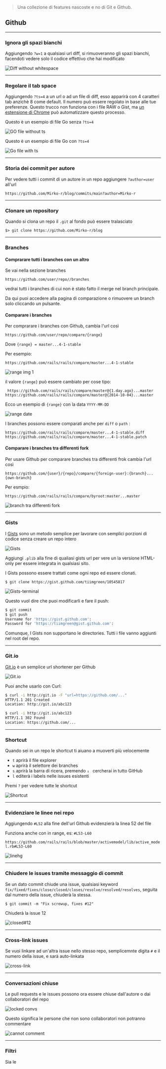 > Una collezione di features nascoste e no di Git e Github.

## Github

---

### Ignora gli spazi bianchi
Aggiungendo `?w=1` a qualsiasi url diff, si rimuoveranno gli spazi bianchi, facendoti vedere solo il codice effettivo che hai modificato

![Diff without whitespace](https://camo.githubusercontent.com/797184940defadec00393e6559b835358a863eeb/68747470733a2f2f6769746875622d696d616765732e73332e616d617a6f6e6177732e636f6d2f626c6f672f323031312f736563726574732f776869746573706163652e706e67)

---

### Regolare il tab space
Aggiungendo `?ts=4` a un url o ad un file di diff, esso apparirà con 4 caratteri tab anzichè 8 come default. Il numero può essere regolato in base alle tue preferenze. Questo trucco non funziona con i file RAW o Gist, ma [un estensione di Chrome](https://chrome.google.com/webstore/detail/tab-size-on-github/ofjbgncegkdemndciafljngjbdpfmbkn) può automatizzare questo processo.

Questo è un esempio di file Go senza `?ts=4`

![GO file without ts](https://camo.githubusercontent.com/989d4b5ee2571e0f431a90e662d5cfa02a181577278a7e9dfeb81b5ed7270d27/687474703a2f2f692e696d6775722e636f6d2f474954314672302e706e67)

Questo è un esempio di file Go con `?ts=4`

![Go file with ts](https://camo.githubusercontent.com/2251b322f5aed944907cf9f5a0921e988b3d60daba117b182f6710a34eea7055/687474703a2f2f692e696d6775722e636f6d2f3730464c3448392e706e67)

---

### Storia dei commit per autore

Per vedere tutti i commit di un autore in un repo aggiungere `?author=user` all'url

`https://github.com/Mirko-r/blog/commits/main?author=Mirko-r`

---

### Clonare un repository

Quando si clona un repo il `.git` al fondo può essere tralasciato

`$> git clone https://github.com/Mirko-r/blog`

---

### Branches

#### Comprarare tutti i branches con un altro 

Se vai nella sezione branches 

`https://github.com/user/repo//branches`

vedrai tutti i branches di cui non è stato fatto il merge nel branch principale.

Da qui puoi accedere alla pagina di comparazione o rimuovere un branch solo cliccando un pulsante.


#### Comparare i branches
 Per comprarare i branches con Github, cambia l'url così
 
 `https://github.com/user/repo/compare/{range}`
 
 Dove `{range} = master...4-1-stable`
 
 Per esempio:
 
 `https://github.com/rails/rails/compare/master...4-1-stable`
 
 ![range img 1](https://camo.githubusercontent.com/d5e35a2c90ebae61da245ce12c54a84469c50e2792fd71f5b5a7762424f4b495/687474703a2f2f692e696d6775722e636f6d2f744952434f734b2e706e67)
 
 il valore `{range}` può essere cambiato per cose tipo:
 
 `
https://github.com/rails/rails/compare/master@{1.day.ago}...master
https://github.com/rails/rails/compare/master@{2014-10-04}...master`

Ecco un esempio di `{range}` con la data `YYYY-MM-DD`

![range date](https://camo.githubusercontent.com/421a6e6a2a43eb9ac111e968574a13ea8f7c122b85e0326d6702c82285cff6ca/687474703a2f2f692e696d6775722e636f6d2f3564747a45537a2e706e67)

I branches possono essere comparati anche per `diff` o `path` :

`https://github.com/rails/rails/compare/master...4-1-stable.diff
https://github.com/rails/rails/compare/master...4-1-stable.patch`


#### Comparare i branches tra differenti fork 
 Per usare Github per comparare branches tra differenti frok cambia l'url così
 
 `https://github.com/{user}/{repo}/compare/{foreign-user}:{branch}...{own-branch}`
 
 Per esmpio: 

`https://github.com/rails/rails/compare/byroot:master...master`

![branch tra differenti fork](https://camo.githubusercontent.com/ba19bca61911b7ef26407cd70ae653d294436ba04027e80435b92e18df1bf5cd/687474703a2f2f692e696d6775722e636f6d2f513157367163422e706e67)

---

### Gists

I [Gists](https://gist.github.com/) sono un metodo semplice per lavorare con semplici porzioni di codice senza creare un repo intero 

![Gists](https://camo.githubusercontent.com/b2b68822342ca596cbd83fc3f56b9be18636247e619481a519ce8da765e2bf64/687474703a2f2f692e696d6775722e636f6d2f566b4b49314c432e706e673f31)

Aggiungi `.plib` alla fine di qualiasi gists url per vere un la versione HTML-only per essere integrata in qualsiasi sito.

I Gists possono essere trattati come ogni repo ed essere clonati.

`$ git clone https://gist.github.com/tiimgreen/10545817`

![Gists-terminal](https://camo.githubusercontent.com/e3ba38985748fd910017b002f4d406c82528ff8657fadaef1490449cfe8993b3/687474703a2f2f692e696d6775722e636f6d2f4263467a6162702e706e67)

Questo vuol dire che puoi modificarli e fare il push:

```bash
$ git commit
$ git push
Username for 'https://gist.github.com':
Password for 'https://tiimgreen@gist.github.com':
```

Comunque, I Gists non supportano le directories. Tutti i file vanno aggiunti nel root del repo.

---

### Git.io

[Git.io](git.io) è un semplice url shortener per Github 

![Git.io](https://camo.githubusercontent.com/30d4e3343efecda9f30ee4eaa2671b10424969662e0eac58736d0f6e0faadd9d/687474703a2f2f692e696d6775722e636f6d2f364a55666263472e706e673f31)

Puoi anche usarlo con Curl:

```bash
$ curl -i http://git.io -F "url=https://github.com/..."
HTTP/1.1 201 Created
Location: http://git.io/abc123

$ curl -i http://git.io/abc123
HTTP/1.1 302 Found
Location: https://github.com/...
``` 

---

### Shortcut

Quando sei in un repo le shortcut ti aiuano a muoverti più velocemente

*  `t`  aprirà il file explorer
* `w` aprirà il selettore dei branches
* `s` aprirà la barra di ricera, premendo `↓ ` cercherai in tutto GitHub
* `l` editerà i labels nelle issues esistenti

Premi `?` per vedere tutte le shortcut

![Shortcut](https://camo.githubusercontent.com/8de5a286c28a44d71ee1aad9482f6bf5be099e38c7f19f2ea90fdfcd2e35e1c0/687474703a2f2f692e696d6775722e636f6d2f79355a664e456d2e706e67)

---

### Evidenziare le linee nei repo

Aggiungendo `#L52` alla fine dell'url Github evidenzierà la linea 52 del file

Funziona anche con in range, es: `#L53-L60`

`https://github.com/rails/rails/blob/master/activemodel/lib/active_model.rb#L53-L60`

![linehg](https://camo.githubusercontent.com/b441e45e8f703462f5ddfa86aaa49d199870c1251ba252f017153e94aa7bd754/687474703a2f2f692e696d6775722e636f6d2f3841686a72437a2e706e67)

 ---
 
 ### Chiudere le issues tramite messaggio di commit
 
 Se un dato commit chiude una issue, qualsiasi keyword `fix/fixed/fixes/close/closed/closes/resolve/resolved/resolves`, seguita dal numero della issue, chiuderà la stessa.
 
 `$ git commit -m "Fix screwup, fixes #12"`
 
 Chiuderà la issue 12
 
 ![closed#12](https://camo.githubusercontent.com/311d05dd7e1497828729205599b201d5c9a73d81e4a040c9c83dc484796930b9/687474703a2f2f692e696d6775722e636f6d2f556831675a64782e706e67)
 
 ---
 
 ### Cross-link issues
 
 Se vuoi linkare ad un'altra issue nello stesso repo, semplicemnte digita `#` e il numero della issue, e sarà auto-linkata 
 
 ![cross-link](https://camo.githubusercontent.com/447e39ab8d96b553cadc8d31799100190df230a8/68747470733a2f2f6769746875622d696d616765732e73332e616d617a6f6e6177732e636f6d2f626c6f672f323031312f736563726574732f7265666572656e6365732e706e67)
 
 ---
 
 ### Conversazioni chiuse
 
 Le pull requests e le issues possono ora essere chiuse dall'autore o dai collaboratori del repo
 
 ![locked convs](https://cloud.githubusercontent.com/assets/2723/3221693/bf54dd44-f00d-11e3-8eb6-bb51e825bc2c.png)
 
 Questo significa le persone che non sono collaboratori non potranno commentare 
 
 ![cannot comment](https://cloud.githubusercontent.com/assets/2723/3221775/d6e513b0-f00e-11e3-9721-2131cb37c906.png)
 
 ---
 
 ### Filtri
 
 Sia le 